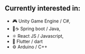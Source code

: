 <!-- ### Hi there 👋 -->

## Currently interested in:

- 🎮 Unity Game Engine / C#,
- 🍃☕ Spring boot / Java,
- ⚛ React JS / Javascript,
- 📱 Flutter / dart
- ⚙ Arduino / C++


<!--
**Quuba/Quuba** is a ✨ _special_ ✨ repository because its `README.md` (this file) appears on your GitHub profile.

Here are some ideas to get you started:

- 🔭 I’m currently working on ...
- 🌱 I’m currently learning ...
- 👯 I’m looking to collaborate on ...
- 🤔 I’m looking for help with ...
- 💬 Ask me about ...
- 📫 How to reach me: ...
- 😄 Pronouns: ...
- ⚡ Fun fact: ...
-->
